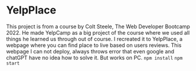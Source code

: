 # YelpPlace
This project is from a course by Colt Steele, The Web Developer Bootcamp 2022. He made YelpCamp as a big project of the course where we used all things he learned us through out of course. I recreated it to YelpPlace, a webpage where you can find place to live based on users reviews. This webpage I can not deploy, always throws error that even google and chatGPT have no idea how to solve it. But works on PC.
`npm install`
`npm start`
